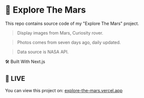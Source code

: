 # 🔭 Explore The Mars

This repo contains source code of my "Explore The Mars" project.

> Display images from Mars, Curiosity rover.

> Photos comes from seven days ago, daily updated.

> Data source is NASA API.

🛠️ Built With Next.js

## :rocket: LIVE

You can view this project on: [explore-the-mars.vercel.app](explore-the-mars.vercel.app)
